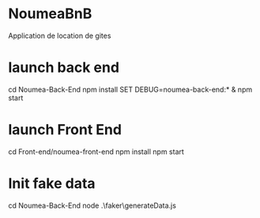 # NoumeaBnB
Application de location de gites

# launch back end
cd Noumea-Back-End
npm install
SET DEBUG=noumea-back-end:* & npm start

# launch Front End
cd Front-end/noumea-front-end
npm install
npm start

# Init fake data
cd Noumea-Back-End
node .\faker\generateData.js
